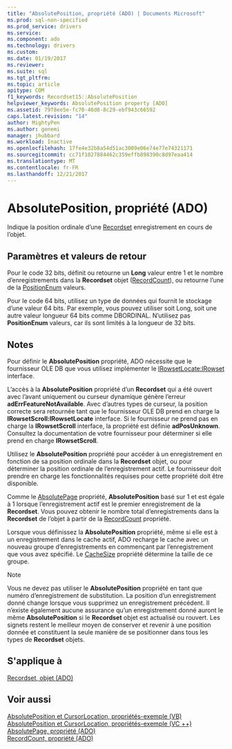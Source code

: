 ```yaml
---
title: "AbsolutePosition, propriété (ADO) | Documents Microsoft"
ms.prod: sql-non-specified
ms.prod_service: drivers
ms.service: 
ms.component: ado
ms.technology: drivers
ms.custom: 
ms.date: 01/19/2017
ms.reviewer: 
ms.suite: sql
ms.tgt_pltfrm: 
ms.topic: article
apitype: COM
f1_keywords: Recordset15::AbsolutePosition
helpviewer_keywords: AbsolutePosition property [ADO]
ms.assetid: 79f8ee5e-fc70-46d8-8c29-ebf943c66592
caps.latest.revision: "14"
author: MightyPen
ms.author: genemi
manager: jhubbard
ms.workload: Inactive
ms.openlocfilehash: 17fe4e32b8a54d51ac3009e06e74e77e74321171
ms.sourcegitcommit: cc71f1027884462c359effb898390c8d97eaa414
ms.translationtype: MT
ms.contentlocale: fr-FR
ms.lasthandoff: 12/21/2017
---
```

# <a name="absoluteposition-property-ado"></a>AbsolutePosition, propriété (ADO)
Indique la position ordinale d’une [Recordset](../../../ado/reference/ado-api/recordset-object-ado.md) enregistrement en cours de l’objet.  
  
## <a name="settings-and-return-values"></a>Paramètres et valeurs de retour  
 Pour le code 32 bits, définit ou retourne un **Long** valeur entre 1 et le nombre d’enregistrements dans la **Recordset** objet ([RecordCount](../../../ado/reference/ado-api/recordcount-property-ado.md)), ou retourne l’une de la [ PositionEnum](../../../ado/reference/ado-api/positionenum.md) valeurs.  
  
 Pour le code 64 bits, utilisez un type de données qui fournit le stockage d’une valeur 64 bits. Par exemple, vous pouvez utiliser soit Long, soit une autre valeur longueur 64 bits comme DBORDINAL. N’utilisez pas **PositionEnum** valeurs, car ils sont limités à la longueur de 32 bits.  
  
## <a name="remarks"></a>Notes   
 Pour définir le **AbsolutePosition** propriété, ADO nécessite que le fournisseur OLE DB que vous utilisez implémenter le [IRowsetLocate:IRowset](https://msdn.microsoft.com/library/windows/desktop/ms721190.aspx) interface.  
  
 L’accès à la **AbsolutePosition** propriété d’un **Recordset** qui a été ouvert avec l’avant uniquement ou curseur dynamique génère l’erreur **adErrFeatureNotAvailable**. Avec d’autres types de curseur, la position correcte sera retournée tant que le fournisseur OLE DB prend en charge la **IRowsetScroll:IRowsetLocate** interface. Si le fournisseur ne prend pas en charge la **IRowsetScroll** interface, la propriété est définie **adPosUnknown**. Consultez la documentation de votre fournisseur pour déterminer si elle prend en charge **IRowsetScroll**.  
  
 Utilisez le **AbsolutePosition** propriété pour accéder à un enregistrement en fonction de sa position ordinale dans la **Recordset** objet, ou pour déterminer la position ordinale de l’enregistrement actif. Le fournisseur doit prendre en charge les fonctionnalités requises pour cette propriété doit être disponible.  
  
 Comme le [AbsolutePage](../../../ado/reference/ado-api/absolutepage-property-ado.md) propriété, **AbsolutePosition** basé sur 1 et est égale à 1 lorsque l’enregistrement actif est le premier enregistrement de la **Recordset**. Vous pouvez obtenir le nombre total d’enregistrements dans la **Recordset** de l’objet à partir de la [RecordCount](../../../ado/reference/ado-api/recordcount-property-ado.md) propriété.  
  
 Lorsque vous définissez la **AbsolutePosition** propriété, même si elle est à un enregistrement dans le cache actif, ADO recharge le cache avec un nouveau groupe d’enregistrements en commençant par l’enregistrement que vous avez spécifié. Le [CacheSize](../../../ado/reference/ado-api/cachesize-property-ado.md) propriété détermine la taille de ce groupe.  
  
> [!NOTE]
>  Vous ne devez pas utiliser le **AbsolutePosition** propriété en tant que numéro d’enregistrement de substitution. La position d’un enregistrement donné change lorsque vous supprimez un enregistrement précédent. Il n’existe également aucune assurance qu’un enregistrement donné auront le même **AbsolutePosition** si le **Recordset** objet est actualisé ou rouvert. Les signets restent le meilleur moyen de conserver et revenir à une position donnée et constituent la seule manière de se positionner dans tous les types de **Recordset** objets.  
  
## <a name="applies-to"></a>S'applique à  
 [Recordset, objet (ADO)](../../../ado/reference/ado-api/recordset-object-ado.md)  
  
## <a name="see-also"></a>Voir aussi  
 [AbsolutePosition et CursorLocation, propriétés-exemple (VB)](../../../ado/reference/ado-api/absoluteposition-and-cursorlocation-properties-example-vb.md)   
 [AbsolutePosition et CursorLocation, propriétés-exemple (VC ++)](../../../ado/reference/ado-api/absoluteposition-and-cursorlocation-properties-example-vc.md)   
 [AbsolutePage, propriété (ADO)](../../../ado/reference/ado-api/absolutepage-property-ado.md)   
 [RecordCount, propriété (ADO)](../../../ado/reference/ado-api/recordcount-property-ado.md)
